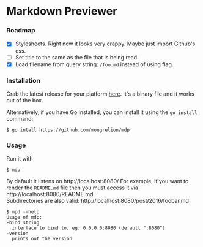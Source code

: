 # Markdown Previewer

### Roadmap
  - [x] Stylesheets. Right now it looks very crappy. Maybe just import Github's css.
  - [ ] Set title to the same as the file that is being read.
  - [x] Load filename from query string: `/foo.md` instead of using flag.

### Installation
Grab the latest release for your platform [here](https://github.com/mongrelion/mdp/releases).
It's a binary file and it works out of the box.

Alternatively, if you have Go installed, you can install it using the `go install` command:

```
$ go intall https://github.com/mongrelion/mdp
```

### Usage
Run it with
```
$ mdp
```

By default it listens on http://localhost:8080/
For example, if you want to render the `README.md` file then you must access it via http://localhost:8080/README.md.  
Subdirectories are also valid: http://localhost:8080/post/2016/foobar.md

```
$ mpd --help
Usage of mdp:
-bind string
  interface to bind to, eg. 0.0.0.0:8080 (default ":8080")
-version
  prints out the version
```

